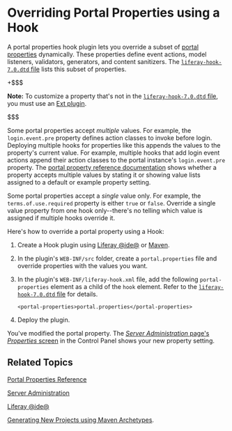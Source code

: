 # Overriding Portal Properties using a Hook [](id=overriding-portal-properties-using-a-hook)

A portal properties hook plugin lets you override a subset of
[portal properties](@platform-ref@/7.0/propertiesdoc/portal.properties.html)
dynamically. These properties define event actions, model listeners, validators,
generators, and content sanitizers. The 
[`liferay-hook-7.0.dtd` file](@platform-ref@/7.0/definitions/liferay-hook_7_0_0.dtd.html)
lists this subset of properties. 

+$$$

**Note:** To customize a property that's not in the 
[`liferay-hook-7.0.dtd` file](@platform-ref@/7.0/definitions/liferay-hook_7_0_0.dtd.html), you must use an
[Ext plugin](/develop/tutorials/-/knowledge_base/7-0/advanced-customization-with-ext-plugins). 

$$$

Some portal properties accept *multiple* values. For example, the
`login.event.pre` property defines action classes to invoke before login.
Deploying multiple hooks for properties like this appends the values to the
property's current value. For example, multiple hooks that add login event
actions append their action classes to the portal instance's `login.event.pre`
property. The 
[portal property reference
documentation](@platform-ref@/7.0/propertiesdoc/portal.properties.html) shows
whether a property accepts multiple values by stating it or showing value lists
assigned to a default or example property setting. 

Some portal properties accept a *single* value only. For example, the
`terms.of.use.required` property is either `true` or `false`. Override a single
value property from one hook only--there's no telling which value is assigned if
multiple hooks override it. 

Here's how to override a portal property using a Hook:

1.  Create a Hook plugin using
    [Liferay @ide@](/develop/tutorials/-/knowledge_base/7-0/liferay-ide)
    or
    [Maven](/develop/tutorials/-/knowledge_base/7-0/generating-new-projects-using-archetypes).

2.  In the plugin's `WEB-INF/src` folder, create a `portal.properties` file and
    override properties with the values you want. 

3.  In the plugin's `WEB-INF/liferay-hook.xml` file, add the following
    `portal-properties` element  as a child of the `hook` element. Refer to the
    [`liferay-hook-7.0.dtd` file](@platform-ref@/7.0/definitions/liferay-hook_7_0_0.dtd.html)
    for details.

        <portal-properties>portal.properties</portal-properties>

4.  Deploy the plugin. 

You've modified the portal property. The
[*Server Administration* page's *Properties* screen](/discover/portal/-/knowledge_base/7-0/server-administration#properties)
in the Control Panel shows your new property setting. 

## Related Topics [](id=related-topics)

[Portal Properties Reference](@platform-ref@/7.0/propertiesdoc/portal.properties.html)

[Server Administration](/discover/portal/-/knowledge_base/7-0/server-administration#properties)

[Liferay @ide@](/develop/tutorials/-/knowledge_base/7-0/liferay-ide)

[Generating New Projects using Maven Archetypes](/develop/tutorials/-/knowledge_base/7-0/generating-new-projects-using-archetypes).

